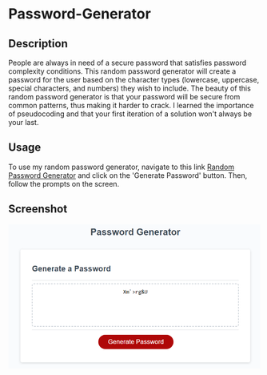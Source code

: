 # Password-Generator

## Description
People are always in need of a secure password that satisfies password complexity conditions. This random password generator will create a password for the user based on the character types (lowercase, uppercase, special characters, and numbers) they wish to include. The beauty of this random password generator is that your password will be secure from common patterns, thus making it harder to crack. I learned the importance of pseudocoding and that your first iteration of a solution won't always be your last.

## Usage
To use my random password generator, navigate to this link [Random Password Generator](https://nicklearning.github.io/password-generator/) and click on the 'Generate Password' button. Then, follow the prompts on the screen.

## Screenshot
![Password Generator](./assets/password%20generator%20ss.PNG)
